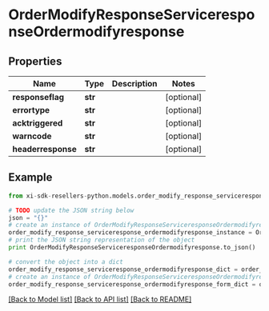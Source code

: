 # OrderModifyResponseServiceresponseOrdermodifyresponse


## Properties

Name | Type | Description | Notes
------------ | ------------- | ------------- | -------------
**responseflag** | **str** |  | [optional] 
**errortype** | **str** |  | [optional] 
**acktriggered** | **str** |  | [optional] 
**warncode** | **str** |  | [optional] 
**headerresponse** | **str** |  | [optional] 

## Example

```python
from xi-sdk-resellers-python.models.order_modify_response_serviceresponse_ordermodifyresponse import OrderModifyResponseServiceresponseOrdermodifyresponse

# TODO update the JSON string below
json = "{}"
# create an instance of OrderModifyResponseServiceresponseOrdermodifyresponse from a JSON string
order_modify_response_serviceresponse_ordermodifyresponse_instance = OrderModifyResponseServiceresponseOrdermodifyresponse.from_json(json)
# print the JSON string representation of the object
print OrderModifyResponseServiceresponseOrdermodifyresponse.to_json()

# convert the object into a dict
order_modify_response_serviceresponse_ordermodifyresponse_dict = order_modify_response_serviceresponse_ordermodifyresponse_instance.to_dict()
# create an instance of OrderModifyResponseServiceresponseOrdermodifyresponse from a dict
order_modify_response_serviceresponse_ordermodifyresponse_form_dict = order_modify_response_serviceresponse_ordermodifyresponse.from_dict(order_modify_response_serviceresponse_ordermodifyresponse_dict)
```
[[Back to Model list]](../README.md#documentation-for-models) [[Back to API list]](../README.md#documentation-for-api-endpoints) [[Back to README]](../README.md)



